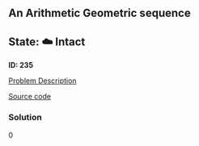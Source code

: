 ## An Arithmetic Geometric sequence

## State: :cloud: **Intact**

**ID: 235**

[Problem Description](https://projecteuler.net/problem=235)

[Source code](main.cpp)

### Solution
0
